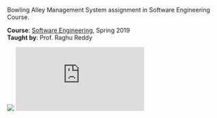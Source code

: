 Bowling Alley Management System assignment in Software Engineering Course.

**Course**: [Software Engineering], Spring 2019<br>
**Taught by**: Prof. Raghu Reddy

[Software Engineering]: https://github.com/iiithf/software-engineering

![](https://ga-beacon.deno.dev/G-G1E8HNDZYY:v51jklKGTLmC3LAZ4rJbIQ/github.com/javaf/bowling-alley)
![](https://ga-beacon.deno.dev/G-G1E8HNDZYY:v51jklKGTLmC3LAZ4rJbIQ/github.com/moocf/bowling-alley.java)
